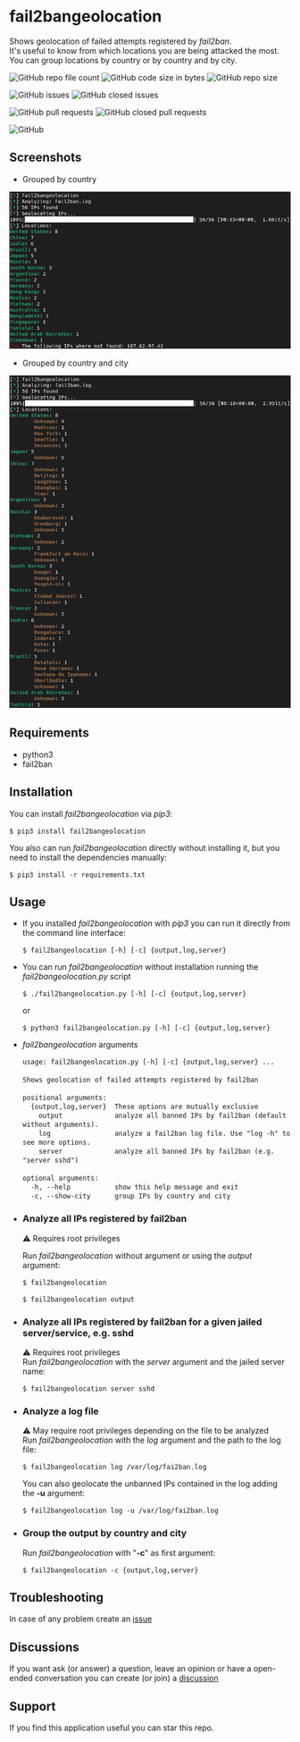 # fail2bangeolocation

Shows geolocation of failed attempts registered by *fail2ban*.  
It's useful to know from which locations you are being attacked the most.  
You can group locations by country or by country and by city.  

![GitHub repo file count](https://img.shields.io/github/directory-file-count/rubenhortas/fail2bangeolocation)
![GitHub code size in bytes](https://img.shields.io/github/languages/code-size/rubenhortas/fail2bangeolocation)
![GitHub repo size](https://img.shields.io/github/repo-size/rubenhortas/fail2bangeolocation)

![GitHub issues](https://img.shields.io/github/issues-raw/rubenhortas/fail2bangeolocation)
![GitHub closed issues](https://img.shields.io/github/issues-closed-raw/rubenhortas/fail2bangeolocation)

![GitHub pull requests](https://img.shields.io/github/issues-pr-raw/rubenhortas/fail2bangeolocation)
![GitHub closed pull requests](https://img.shields.io/github/issues-pr-closed-raw/rubenhortas/fail2bangeolocation)

![GitHub](https://img.shields.io/github/license/rubenhortas/fail2bangeolocation)

## Screenshots

* Grouped by country
<img src="screenshots/screenshot_grouped_by_country.png" alt="Output grouped by country" width="600">


* Grouped by country and city
<img src="screenshots/screenshot_grouped_by_country_and_city.png" alt="Output grouped by country and city" width="600">

## Requirements

* python3
* fail2ban

## Installation 

You can install *fail2bangeolocation* via *pip3*:

```shell
$ pip3 install fail2bangeolocation
```

You also can run *fail2bangeolocation* directly without installing it, but you need to install the dependencies manually:

```shell
$ pip3 install -r requirements.txt
```

## Usage

* If you installed *fail2bangeolocation* with *pip3* you can run it directly from the command line interface:

  ```shell
  $ fail2bangeolocation [-h] [-c] {output,log,server}
  ```

* You can run *fail2bangeolocation* without installation running the *fail2bangeolocation.py* script

  ```shell
  $ ./fail2bangeolocation.py [-h] [-c] {output,log,server}
  ```
  or
  ```shell
  $ python3 fail2bangeolocation.py [-h] [-c] {output,log,server}
  ```

* *fail2bangeolocation* arguments

  ```shell
  usage: fail2bangeolocation.py [-h] [-c] {output,log,server} ...

  Shows geolocation of failed attempts registered by fail2ban

  positional arguments:
    {output,log,server}  These options are mutually exclusive
      output             analyze all banned IPs by fail2ban (default without arguments).
      log                analyze a fail2ban log file. Use "log -h" to see more options.
      server             analyze all banned IPs by fail2ban (e.g. "server sshd")

  optional arguments:
    -h, --help           show this help message and exit
    -c, --show-city      group IPs by country and city  
  ```

* ### Analyze all IPs registered by fail2ban 

  :warning: Requires root privileges  

  Run *fail2bangeolocation* without argument or using the *output* argument:

  ```shell
  $ fail2bangeolocation
  ```

  ```shell
  $ fail2bangeolocation output
  ```

* ### Analyze all IPs registered by fail2ban for a given jailed server/service, e.g. sshd 

  :warning: Requires root privileges  
  Run *fail2bangeolocation* with the *server* argument and the jailed server name:

  ```shell
  $ fail2bangeolocation server sshd
  ```

* ### Analyze a log file
  :warning: May require root privileges depending on the file to be analyzed  
  Run *fail2bangeolocation* with the *log* argument and the path to the log file:

  ```shell
  $ fail2bangeolocation log /var/log/fai2ban.log
  ```

  You can also geolocate the unbanned IPs contained in the log adding the **-u** argument:

  ```shell
  $ fail2bangeolocation log -u /var/log/fai2ban.log
  ```
  
* ### Group the output by country and city
  Run *fail2bangeolocation* with "**-c**" as first argument:

  ```shell
  $ fail2bangeolocation -c {output,log,server}
  ```
  
## Troubleshooting

In case of any problem create an [issue](https://github.com/rubenhortas/fail2bangeolocation/issues/new)

## Discussions
If you want ask (or answer) a question, leave an opinion or have a open-ended conversation you can create (or join) a [discussion](https://github.com/rubenhortas/fail2bangeolocation/discussions/new)

## Support

If you find this application useful you can star this repo.
